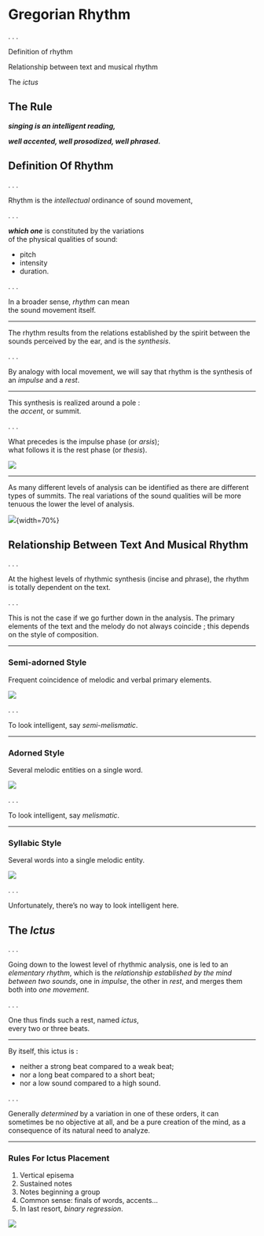 # Gregorian Rhythm

. . .

Definition of rhythm

Relationship between text and musical rhythm

The *ictus*

## The Rule

***singing is an intelligent reading,***

***well accented, well prosodized, well phrased.***

## Definition Of Rhythm

. . .

Rhythm is the *intellectual* ordinance of sound movement,

. . .

***which one*** is constituted by the variations \
of the physical qualities of sound:

- pitch
- intensity
- duration.

. . .

In a broader sense, *rhythm* can mean \
the sound movement itself.

------

The rhythm results from the
relations established by the spirit between the sounds perceived
by the ear, and is the *synthesis*.

. . .

By analogy with local movement, we will say that rhythm
is the synthesis of an *impulse* and a *rest*.

------

This synthesis is realized around a pole : \
the *accent*, or summit.

. . .

What precedes is the impulse phase (or *arsis*); \
what follows it is the rest phase (or *thesis*).

![](img/AveMaria.avif)

------

As many different levels of analysis can be identified
as there are different types of summits.
The real variations of the sound qualities will be more tenuous
the lower the level of analysis.

![](img/rythme.avif){width=70%}

## Relationship Between Text And Musical Rhythm

. . .

At the highest levels of rhythmic synthesis (incise and phrase),
the rhythm is totally dependent on the text.

. . .

This is not the case if we go further down in the analysis.
The primary elements of the text and the melody do not
always coincide ; this depends on the style of composition.

------

### Semi-adorned Style

Frequent coincidence of melodic and verbal primary elements.

![](img/DaPacem.avif)

. . .

To look intelligent, say *semi-melismatic*.

------

### Adorned Style

Several melodic entities on a single word.

![](img/Ave.avif)

. . .

To look intelligent, say *melismatic*.

------

### Syllabic Style

Several words into a single melodic entity.

![](img/AveMaria.avif)

. . .

Unfortunately, there’s no way to look intelligent here.

## The *Ictus*

. . .

Going down to the lowest level of rhythmic analysis, one is led to an
*elementary rhythm*, which is the *relationship established by the mind between
two sounds*, one in *impulse*, the other in *rest*, and merges them both into
*one movement*.

. . .

One thus finds such a rest, named *ictus*, \
every two or three beats.

------

By itself, this ictus is :

- neither a strong beat compared to a weak beat;
- nor a long beat compared to a short beat;
- nor a low sound compared to a high sound.

. . .

Generally *determined* by a variation in one of these orders,
it can sometimes be no objective at all, and be a pure creation of the mind,
as a consequence of its natural need to analyze.

------

### Rules For Ictus Placement

1. Vertical episema
2. Sustained notes
3. Notes beginning a group
4. Common sense: finals of words, accents…
5. In last resort, *binary regression*.

![](img/ictus.avif)